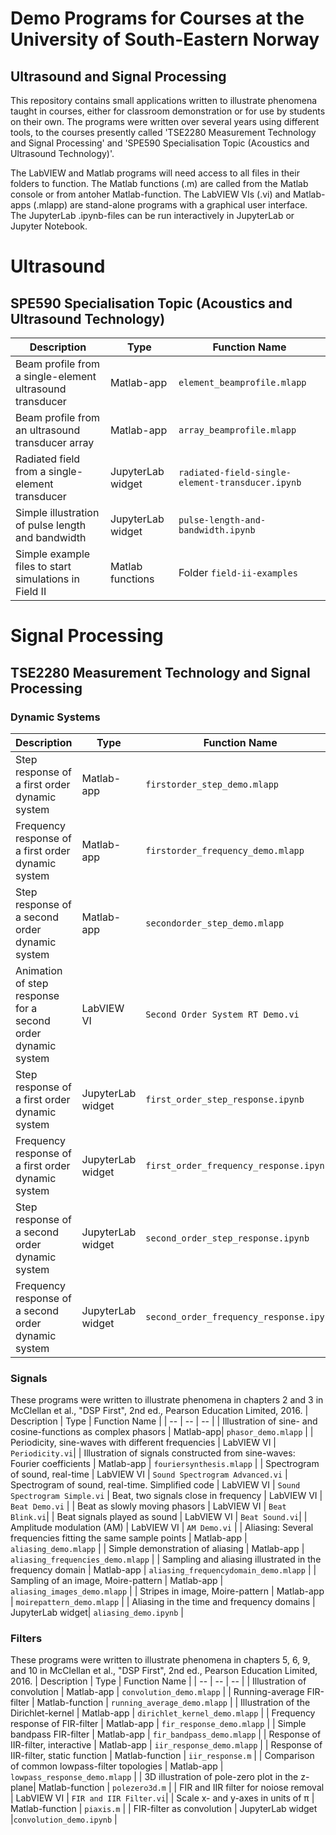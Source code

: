 # Demo Programs for Courses at the University of South-Eastern Norway

## Ultrasound and Signal Processing

This repository contains small applications written to illustrate phenomena taught in courses, either for classroom demonstration or for use by students on their own. 
The programs were written over several years using different tools, to the courses presently called  'TSE2280 Measurement Technology and Signal Processing' and 'SPE590 Specialisation Topic (Acoustics and Ultrasound Technology)'.

The LabVIEW and Matlab programs will need access to all files in their folders to function.
The Matlab functions (.m) are called from the Matlab console or from antoher Matlab-function.
The LabVIEW VIs (.vi) and Matlab-apps (.mlapp) are stand-alone programs with a graphical user interface.
The JupyterLab .ipynb-files can be run interactively in JupyterLab or Jupyter Notebook.

#  Ultrasound
## SPE590 Specialisation Topic (Acoustics and Ultrasound Technology)
| Description  | Type | Function Name | 
| -- | -- | -- | 
| Beam profile from a single-element ultrasound transducer    | Matlab-app | `element_beamprofile.mlapp` |
| Beam profile from an ultrasound transducer array             | Matlab-app | `array_beamprofile.mlapp`  |
| Radiated field from a single-element transducer             | JupyterLab widget |  `radiated-field-single-element-transducer.ipynb` |
| Simple illustration of pulse length and bandwidth           | JupyterLab widget | `pulse-length-and-bandwidth.ipynb` |
| Simple example files to start simulations in Field II       | Matlab functions  | Folder `field-ii-examples`   |
  
# Signal Processing
## TSE2280 Measurement Technology and Signal Processing

### Dynamic Systems
| Description  | Type | Function Name | 
| -- | -- | -- | 
| Step response of a first order dynamic system         | Matlab-app | `firstorder_step_demo.mlapp` |
| Frequency response of a first order dynamic system    | Matlab-app | `firstorder_frequency_demo.mlapp` |
| Step response of a second order dynamic system        | Matlab-app | `secondorder_step_demo.mlapp` |
| Animation of step response for a second order dynamic system  | LabVIEW VI | `Second Order System RT Demo.vi` |
| Step response of a first order dynamic system        | JupyterLab widget| `first_order_step_response.ipynb` |
| Frequency response of a first order dynamic system   | JupyterLab widget| `first_order_frequency_response.ipynb` |
| Step response of a second order dynamic system       | JupyterLab widget| `second_order_step_response.ipynb` |
| Frequency response of a second order dynamic system  | JupyterLab widget| `second_order_frequency_response.ipynb` |

### Signals 
These programs were written to illustrate phenomena in chapters 2 and 3 in McClellan et al., "DSP First", 2nd ed., Pearson Education Limited, 2016.
| Description  | Type | Function Name | 
| -- | -- | -- | 
| Illustration of sine- and cosine-functions as complex phasors | Matlab-app| `phasor_demo.mlapp` |
| Periodicity, sine-waves with different frequencies                    | LabVIEW VI       | `Periodicity.vi`|
| Illustration of signals constructed from sine-waves: Fourier coefficients   | Matlab-app | `fouriersynthesis.mlapp` |
| Spectrogram of sound, real-time                                             | LabVIEW VI | `Sound Spectrogram Advanced.vi`
| Spectrogram of sound, real-time. Simplified code                            | LabVIEW VI | `Sound Spectrogram Simple.vi`
| Beat, two signals close in frequency            | LabVIEW VI       | `Beat Demo.vi` |
| Beat as slowly moving phasors                   | LabVIEW VI       | `Beat Blink.vi`|
| Beat signals played as sound                    | LabVIEW VI       | `Beat Sound.vi`|
| Amplitude modulation (AM)                       | LabVIEW VI       | `AM Demo.vi` |
| Aliasing: Several frequencies fitting the same sample points    | Matlab-app | `aliasing_demo.mlapp` |
| Simple demonstration of aliasing                                | Matlab-app | `aliasing_frequencies_demo.mlapp` |
| Sampling and aliasing illustrated in the frequency domain       | Matlab-app | `aliasing_frequencydomain_demo.mlapp` |
| Sampling of an image, Moire-pattern                             | Matlab-app | `aliasing_images_demo.mlapp` |
| Stripes in image, Moire-pattern                                 | Matlab-app | `moirepattern_demo.mlapp` |
| Aliasing in the time and frequency domains  | JupyterLab widget| `aliasing_demo.ipynb` |


### Filters
These programs were written to illustrate phenomena in chapters 5, 6, 9, and 10 in McClellan et al., "DSP First", 2nd ed., Pearson Education Limited, 2016.
| Description  | Type | Function Name | 
| -- | -- | -- | 
| Illustration of convolution                     | Matlab-app       | `convolution_demo.mlapp` |
| Running-average FIR-filter                      | Matlab-function  | `running_average_demo.mlapp` |
| Illustration of the Dirichlet-kernel            | Matlab-app       |  `dirichlet_kernel_demo.mlapp` |
| Frequency response of FIR-filter                | Matlab-app       | `fir_response_demo.mlapp` |
| Simple bandpass FIR-filter                      | Matlab-app       | `fir_bandpass_demo.mlapp` |
| Response of IIR-filter, interactive             | Matlab-app       | `iir_response_demo.mlapp`  |
| Response of IIR-filter, static function         | Matlab-function  | `iir_response.m`  |
| Comparison of common lowpass-filter topologies  | Matlab-app       | `lowpass_response_demo.mlapp` |
| 3D illustration of pole-zero plot in the z-plane| Matlab-function  |  `polezero3d.m` |
| FIR and IIR filter for noiose removal           | LabVIEW VI       | `FIR and IIR Filter.vi`|
| Scale x- and y-axes in units of &pi; | Matlab-function | `piaxis.m` |
| FIR-filter as convolution                       | JupyterLab widget |`convolution_demo.ipynb` |

